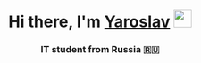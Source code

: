 <h1 align="center">Hi there, I'm <a href="https://vk.com/id347581283" target="_blank">Yaroslav</a> 
<img src="https://github.com/blackcater/blackcater/raw/main/images/Hi.gif" height="32"/></h1>
<h3 align="center">IT student from Russia 🇷🇺</h3>

